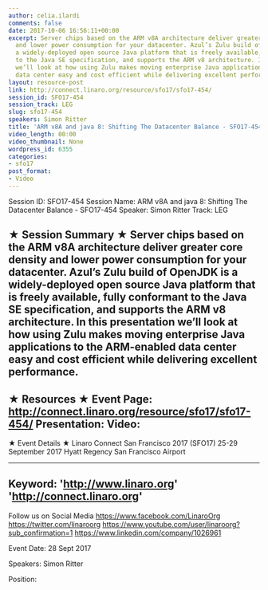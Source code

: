 ```yaml
---
author: celia.ilardi
comments: false
date: 2017-10-06 16:56:11+00:00
excerpt: Server chips based on the ARM v8A architecture deliver greater core density
  and lower power consumption for your datacenter. Azul’s Zulu build of OpenJDK is
  a widely-deployed open source Java platform that is freely available, fully conformant
  to the Java SE specification, and supports the ARM v8 architecture. In this presentation
  we’ll look at how using Zulu makes moving enterprise Java applications to the ARM-enabled
  data center easy and cost efficient while delivering excellent performance.
layout: resource-post
link: http://connect.linaro.org/resource/sfo17/sfo17-454/
session_id: SFO17-454
session_track: LEG
slug: sfo17-454
speakers: Simon Ritter
title: 'ARM v8A and java 8: Shifting The Datacenter Balance - SFO17-454'
video_length: 00:00
video_thumbnail: None
wordpress_id: 6355
categories:
- sfo17
post_format:
- Video
---
```


Session ID: SFO17-454
Session Name: ARM v8A and java 8: Shifting The Datacenter Balance - SFO17-454
Speaker: Simon Ritter
Track: LEG


★ Session Summary ★
Server chips based on the ARM v8A architecture deliver greater core density and lower power consumption for your datacenter. Azul’s Zulu build of OpenJDK is a widely-deployed open source Java platform that is freely available, fully conformant to the Java SE specification, and supports the ARM v8 architecture. In this presentation we’ll look at how using Zulu makes moving enterprise Java applications to the ARM-enabled data center easy and cost efficient while delivering excellent performance.
---------------------------------------------------
★ Resources ★
Event Page: http://connect.linaro.org/resource/sfo17/sfo17-454/
Presentation: 
Video: 
 ---------------------------------------------------

★ Event Details ★
Linaro Connect San Francisco 2017 (SFO17)
25-29 September 2017
Hyatt Regency San Francisco Airport

---------------------------------------------------
Keyword: 
'http://www.linaro.org'
'http://connect.linaro.org'
---------------------------------------------------
Follow us on Social Media
https://www.facebook.com/LinaroOrg
https://twitter.com/linaroorg
https://www.youtube.com/user/linaroorg?sub_confirmation=1
https://www.linkedin.com/company/1026961

Event Date: 28 Sept 2017

Speakers: Simon Ritter

Position: 
